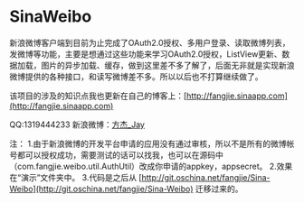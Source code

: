 SinaWeibo
=========

新浪微博客户端到目前为止完成了OAuth2.0授权、多用户登录、读取微博列表，发微博等功能，主要是想通过这些功能来学习OAuth2.0授权，ListView更新、数据加载，图片的异步加载、缓存，做到这里差不多了解了，后面无非就是实现新浪微博提供的各种接口，和读写微博差不多。所以以后也不打算继续做了。

该项目的涉及的知识点我也更新在自己的博客上：[http://fangjie.sinaapp.com](http://fangjie.sinaapp.com)

QQ:1319444233 新浪微博：[方杰_Jay](http://weibo.com/ncuitstudent)

注：
1.由于新浪微博的开发平台申请的应用没有通过审核，所以不是所有的微博帐号都可以授权成功，需要测试的话可以找我，也可以在源码中（com.fangjie.weibo.util.AuthUtil）改成你申请的appkey，appsecret。
2.效果在“演示”文件夹中。
3.代码是之后从 [http://git.oschina.net/fangjie/Sina-Weibo](http://git.oschina.net/fangjie/Sina-Weibo) 迁移过来的。
